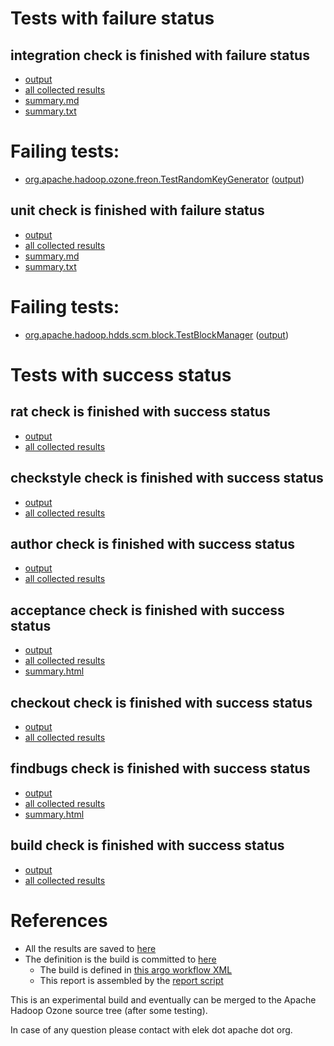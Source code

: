 # Tests with failure status

## integration check is finished with failure status

   * [output](https://raw.githubusercontent.com/elek/ozone-ci-q4/master/pr/pr-hdds-1228-g5gdt/integration/output.log)
   * [all collected results](https://github.com/elek/ozone-ci-q4/tree/master/pr/pr-hdds-1228-g5gdt/integration)
   * [summary.md](https://github.com/elek/ozone-ci-q4/tree/master/pr/pr-hdds-1228-g5gdt/integration/summary.md)
   * [summary.txt](https://github.com/elek/ozone-ci-q4/tree/master/pr/pr-hdds-1228-g5gdt/integration/summary.txt)

# Failing tests: 

 * [org.apache.hadoop.ozone.freon.TestRandomKeyGenerator](hadoop-ozone/tools/org.apache.hadoop.ozone.freon.TestRandomKeyGenerator.txt) ([output](hadoop-ozone/tools/org.apache.hadoop.ozone.freon.TestRandomKeyGenerator-output.txt))

## unit check is finished with failure status

   * [output](https://raw.githubusercontent.com/elek/ozone-ci-q4/master/pr/pr-hdds-1228-g5gdt/unit/output.log)
   * [all collected results](https://github.com/elek/ozone-ci-q4/tree/master/pr/pr-hdds-1228-g5gdt/unit)
   * [summary.md](https://github.com/elek/ozone-ci-q4/tree/master/pr/pr-hdds-1228-g5gdt/unit/summary.md)
   * [summary.txt](https://github.com/elek/ozone-ci-q4/tree/master/pr/pr-hdds-1228-g5gdt/unit/summary.txt)

# Failing tests: 

 * [org.apache.hadoop.hdds.scm.block.TestBlockManager](hadoop-hdds/server-scm/org.apache.hadoop.hdds.scm.block.TestBlockManager.txt) ([output](hadoop-hdds/server-scm/org.apache.hadoop.hdds.scm.block.TestBlockManager-output.txt))


# Tests with success status

## rat check is finished with success status

   * [output](https://raw.githubusercontent.com/elek/ozone-ci-q4/master/pr/pr-hdds-1228-g5gdt/rat/output.log)
   * [all collected results](https://github.com/elek/ozone-ci-q4/tree/master/pr/pr-hdds-1228-g5gdt/rat)


## checkstyle check is finished with success status

   * [output](https://raw.githubusercontent.com/elek/ozone-ci-q4/master/pr/pr-hdds-1228-g5gdt/checkstyle/output.log)
   * [all collected results](https://github.com/elek/ozone-ci-q4/tree/master/pr/pr-hdds-1228-g5gdt/checkstyle)


## author check is finished with success status

   * [output](https://raw.githubusercontent.com/elek/ozone-ci-q4/master/pr/pr-hdds-1228-g5gdt/author/output.log)
   * [all collected results](https://github.com/elek/ozone-ci-q4/tree/master/pr/pr-hdds-1228-g5gdt/author)


## acceptance check is finished with success status

   * [output](https://raw.githubusercontent.com/elek/ozone-ci-q4/master/pr/pr-hdds-1228-g5gdt/acceptance/output.log)
   * [all collected results](https://github.com/elek/ozone-ci-q4/tree/master/pr/pr-hdds-1228-g5gdt/acceptance)
   * [summary.html](https://elek.github.io/ozone-ci-q4/pr/pr-hdds-1228-g5gdt/acceptance/summary.html)


## checkout check is finished with success status

   * [output](https://raw.githubusercontent.com/elek/ozone-ci-q4/master/pr/pr-hdds-1228-g5gdt/checkout/output.log)
   * [all collected results](https://github.com/elek/ozone-ci-q4/tree/master/pr/pr-hdds-1228-g5gdt/checkout)


## findbugs check is finished with success status

   * [output](https://raw.githubusercontent.com/elek/ozone-ci-q4/master/pr/pr-hdds-1228-g5gdt/findbugs/output.log)
   * [all collected results](https://github.com/elek/ozone-ci-q4/tree/master/pr/pr-hdds-1228-g5gdt/findbugs)
   * [summary.html](https://elek.github.io/ozone-ci-q4/pr/pr-hdds-1228-g5gdt/findbugs/summary.html)


## build check is finished with success status

   * [output](https://raw.githubusercontent.com/elek/ozone-ci-q4/master/pr/pr-hdds-1228-g5gdt/build/output.log)
   * [all collected results](https://github.com/elek/ozone-ci-q4/tree/master/pr/pr-hdds-1228-g5gdt/build)




# References

 * All the results are saved to [here](https://github.com/elek/ozone-ci-q4/tree/master/pr/pr-hdds-1228-g5gdt/)
 * The definition is the build is committed to [here](https://github.com/elek/argo-ozone)
    * The build is defined in [this argo workflow XML](https://github.com/elek/argo-ozone/blob/master/ozone-build.yaml)
    * This report is assembled by the [report script](https://github.com/elek/argo-ozone/blob/master/scripts/report.sh)

This is an experimental build and eventually can be merged to the Apache Hadoop Ozone source tree (after some testing).

In case of any question please contact with elek dot apache dot org.
